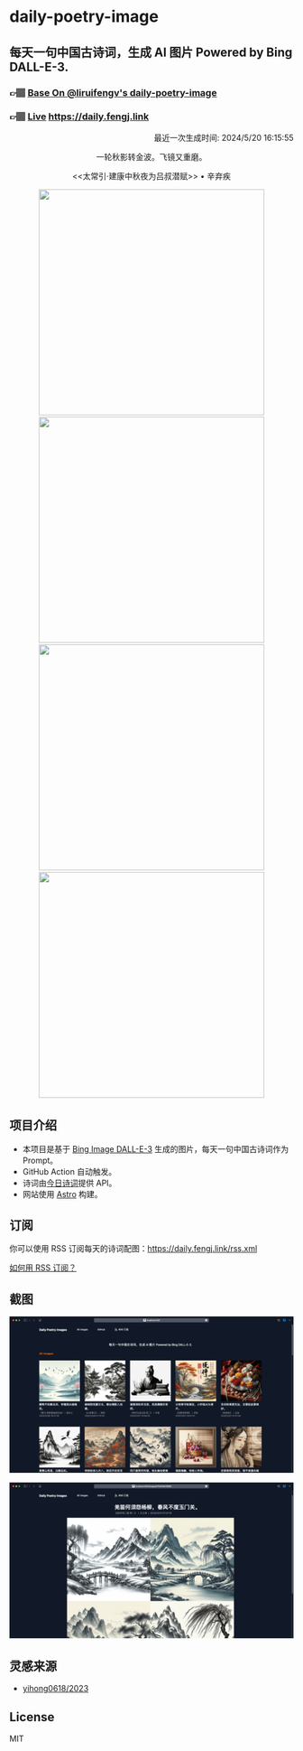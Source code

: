 
# daily-poetry-image

## 每天一句中国古诗词，生成 AI 图片 Powered by Bing DALL-E-3.

### 👉🏽 [Base On @liruifengv's daily-poetry-image](https://github.com/liruifengv/daily-poetry-image)

### 👉🏽 [Live](https://daily.fengj.link) https://daily.fengj.link

<p align="right">
  最近一次生成时间: 2024/5/20 16:15:55
</p>
<p align="center">
一轮秋影转金波。飞镜又重磨。
</p>
<p align="center">
<<太常引·建康中秋夜为吕叔潜赋>> • 辛弃疾
</p>
<p align="center">
<img src="https://tse3.mm.bing.net/th/id/OIG1.BfFrqCoe6uTp.X4M329b" height="400" width="400" />
<img src="https://tse1.mm.bing.net/th/id/OIG1.mfXCPFumue1IsTU7eCIL" height="400" width="400" />
<img src="https://tse3.mm.bing.net/th/id/OIG1.iirvgrsznczMcepsXdzo" height="400" width="400" />
<img src="https://tse3.mm.bing.net/th/id/OIG1.paYNBraQotzj4j.JF5ys" height="400" width="400" />
</p>

## 项目介绍

-   本项目是基于 [Bing Image DALL-E-3](https://www.bing.com/images/create) 生成的图片，每天一句中国古诗词作为 Prompt。
-   GitHub Action 自动触发。
-   诗词由[今日诗词](https://www.jinrishici.com/)提供 API。
-   网站使用 [Astro](https://astro.build) 构建。

## 订阅

你可以使用 RSS 订阅每天的诗词配图：https://daily.fengj.link/rss.xml

[如何用 RSS 订阅？](https://zhuanlan.zhihu.com/p/55026716)

## 截图

![图片列表](./screenshots/Snipaste_2023-12-28_21-00-26.png)

![图片详情](./screenshots/Snipaste_2023-12-28_21-00-53.png)

## 灵感来源

-   [yihong0618/2023](https://github.com/yihong0618/2023)

## License

MIT
